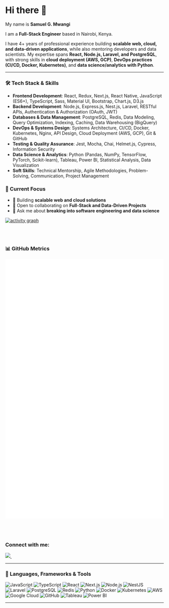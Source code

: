 # Hi there 👋  

My name is **Samuel G. Mwangi**  

I am a **Full-Stack Engineer** based in Nairobi, Kenya.  

I have 4+ years of professional experience building **scalable web, cloud, and data-driven applications**, while also mentoring developers and data scientists. My expertise spans **React, Node.js, Laravel, and PostgreSQL**, with strong skills in **cloud deployment (AWS, GCP)**, **DevOps practices (CI/CD, Docker, Kubernetes)**, and **data science/analytics with Python**.  

---


### 🛠️ Tech Stack & Skills  

- **Frontend Development**: React, Redux, Next.js, React Native, JavaScript (ES6+), TypeScript, Sass, Material UI, Bootstrap, Chart.js, D3.js  
- **Backend Development**: Node.js, Express.js, Nest.js, Laravel, RESTful APIs, Authentication & Authorization (OAuth, JWT)  
- **Databases & Data Management**: PostgreSQL, Redis, Data Modeling, Query Optimization, Indexing, Caching, Data Warehousing (BigQuery)  
- **DevOps & Systems Design**: Systems Architecture, CI/CD, Docker, Kubernetes, Nginx, API Design, Cloud Deployment (AWS, GCP), Git & GitHub  
- **Testing & Quality Assurance**: Jest, Mocha, Chai, Helmet.js, Cypress, Information Security  
- **Data Science & Analytics**: Python (Pandas, NumPy, TensorFlow, PyTorch, Scikit-learn), Tableau, Power BI, Statistical Analysis, Data Visualization  
- **Soft Skills**: Technical Mentorship, Agile Methodologies, Problem-Solving, Communication, Project Management  


### 🌱 Current Focus  

- 🔭 Building **scalable web and cloud solutions**  
- 👯 Open to collaborating on **Full-Stack and Data-Driven Projects**  
- 💬 Ask me about **breaking into software engineering and data science**   

[![activity graph](https://github-readme-activity-graph.vercel.app/graph?username=devsamuelmwangi&theme=github-dark-dimmed&custom_title=Activity%20Graph&hide_border=true)](https://github.com/ashutosh00710/github-readme-activity-graph)

<br> <br>

### 📊 GitHub Metrics
![Metrics](./github-metrics.svg)

<br />  <br /> 

### Connect with me:

<a href="https://www.github.com/devsamuelmwangi/">
    <img src="https://img.shields.io/github/followers/devsamuelmwangi?style=social"/>     
</a>&nbsp;&nbsp;

---

### 🧰 Languages, Frameworks & Tools  

![JavaScript](https://img.shields.io/badge/javascript-%23323330.svg?style=flat&logo=javascript&logoColor=%23F7DF1E) 
![TypeScript](https://img.shields.io/badge/typescript-%23007ACC.svg?style=flat&logo=typescript&logoColor=white) 
![React](https://img.shields.io/badge/react-%2320232a.svg?style=flat&logo=react&logoColor=%2361DAFB) 
![Next.js](https://img.shields.io/badge/next.js-000000?style=flat&logo=next.js&logoColor=white) 
![Node.js](https://img.shields.io/badge/node.js-339933?style=flat&logo=node.js&logoColor=white) 
![NestJS](https://img.shields.io/badge/nestjs-%23E0234E.svg?style=flat&logo=nestjs&logoColor=white) 
![Laravel](https://img.shields.io/badge/laravel-%23FF2D20.svg?style=flat&logo=laravel&logoColor=white) 
![PostgreSQL](https://img.shields.io/badge/postgresql-%23316192.svg?style=flat&logo=postgresql&logoColor=white) 
![Redis](https://img.shields.io/badge/redis-%23DD0031.svg?style=flat&logo=redis&logoColor=white) 
![Python](https://img.shields.io/badge/python-3670A0?style=flat&logo=python&logoColor=ffdd54) 
![Docker](https://img.shields.io/badge/docker-%230db7ed.svg?style=flat&logo=docker&logoColor=white) 
![Kubernetes](https://img.shields.io/badge/kubernetes-%23326ce5.svg?style=flat&logo=kubernetes&logoColor=white) 
![AWS](https://img.shields.io/badge/AWS-%23FF9900.svg?style=flat&logo=amazon-aws&logoColor=white) 
![Google Cloud](https://img.shields.io/badge/GoogleCloud-%234285F4.svg?style=flat&logo=google-cloud&logoColor=white) 
![GitHub](https://img.shields.io/badge/github-%23121011.svg?style=flat&logo=github&logoColor=white) 
![Tableau](https://img.shields.io/badge/Tableau-E97627?style=flat&logo=Tableau&logoColor=white) 
![Power BI](https://img.shields.io/badge/power%20bi-F2C811?style=flat&logo=powerbi&logoColor=black) 

---


[website]: #
<br /> <br />  <br />  <br />  <br /> 